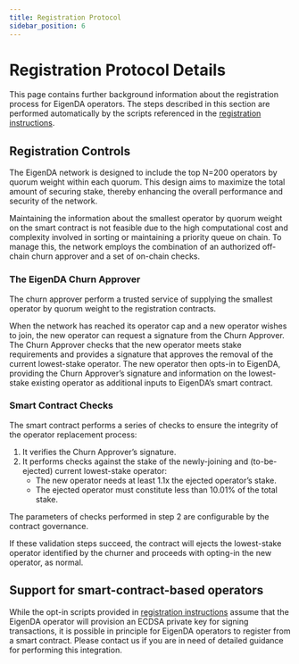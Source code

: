 ```yaml
---
title: Registration Protocol
sidebar_position: 6
---
```


# Registration Protocol Details

This page contains further background information about the registration process for EigenDA operators. The steps described in this section are performed automatically by the scripts referenced in the [registration instructions](./run-a-node/registration/).


## Registration Controls

The EigenDA network is designed to include the top N=200 operators by quorum weight within each quorum. This design aims to maximize the total amount of securing stake, thereby enhancing the overall performance and security of the network.

Maintaining the information about the smallest operator by quorum weight on the smart contract is not feasible due to the high computational cost and complexity involved in sorting or maintaining a priority queue on chain. To manage this, the network employs the combination of an authorized off-chain churn approver and a set of on-chain checks. 

### The EigenDA Churn Approver

The churn approver perform a trusted service of supplying the smallest operator by quorum weight to the registration contracts. 

When the network has reached its operator cap and a new operator wishes to join, the new operator can request a signature from the Churn Approver. The Churn Approver checks that the new operator meets stake requirements and provides a signature that approves the removal of the current lowest-stake operator. The new operator then opts-in to EigenDA, providing the Churn Approver’s signature and information on the lowest-stake existing operator as additional inputs to EigenDA’s smart contract. 

### Smart Contract Checks

The smart contract performs a series of checks to ensure the integrity of the operator replacement process:

1. It verifies the Churn Approver’s signature.
2. It performs checks against the stake of the newly-joining and (to-be-ejected) current lowest-stake operator:
    - The new operator needs at least 1.1x the ejected operator’s stake.
    - The ejected operator must constitute less than 10.01% of the total stake.

The parameters of checks performed in step 2 are configurable by the contract
governance.

If these validation steps succeed, the contract will ejects the lowest-stake operator identified by the churner and proceeds with opting-in the new operator, as normal.


## Support for smart-contract-based operators

While the opt-in scripts provided in [registration instructions](./run-a-node/registration/) assume that the EigenDA operator will provision an ECDSA private key for signing transactions, it is possible in principle for EigenDA operators to register from a smart contract. Please contact us if you are in need of detailed guidance for performing this integration. 